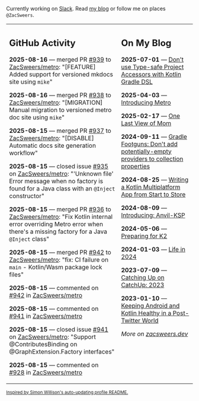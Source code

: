 Currently working on [Slack](https://slack.com/). Read [my blog](https://zacsweers.dev/) or follow me on places `@ZacSweers`.

<table><tr><td valign="top" width="60%">

## GitHub Activity
<!-- githubActivity starts -->
**2025-08-16** — merged PR [#939](https://github.com/ZacSweers/metro/pull/939) to [ZacSweers/metro](https://github.com/ZacSweers/metro): "[FEATURE] Added support for versioned mkdocs site using `mike`"

**2025-08-16** — merged PR [#938](https://github.com/ZacSweers/metro/pull/938) to [ZacSweers/metro](https://github.com/ZacSweers/metro): "[MIGRATION] Manual migration to versioned metro doc site using `mike`"

**2025-08-15** — merged PR [#937](https://github.com/ZacSweers/metro/pull/937) to [ZacSweers/metro](https://github.com/ZacSweers/metro): "[DISABLE] Automatic docs site generation workflow"

**2025-08-15** — closed issue [#935](https://github.com/ZacSweers/metro/issues/935) on [ZacSweers/metro](https://github.com/ZacSweers/metro): "'Unknown file' Error message when no factory is found for a Java class with an `@Inject` constructor"

**2025-08-15** — merged PR [#936](https://github.com/ZacSweers/metro/pull/936) to [ZacSweers/metro](https://github.com/ZacSweers/metro): "Fix Kotlin internal error overriding Metro error when there's a missing factory for a Java `@Inject` class"

**2025-08-15** — merged PR [#942](https://github.com/ZacSweers/metro/pull/942) to [ZacSweers/metro](https://github.com/ZacSweers/metro): "fix: CI failure on `main` - Kotlin/Wasm package lock files"

**2025-08-15** — commented on [#942](https://github.com/ZacSweers/metro/pull/942#issuecomment-3193341633) in [ZacSweers/metro](https://github.com/ZacSweers/metro)

**2025-08-15** — commented on [#941](https://github.com/ZacSweers/metro/issues/941#issuecomment-3193281964) in [ZacSweers/metro](https://github.com/ZacSweers/metro)

**2025-08-15** — closed issue [#941](https://github.com/ZacSweers/metro/issues/941) on [ZacSweers/metro](https://github.com/ZacSweers/metro): "Support @ContributesBinding on @GraphExtension.Factory interfaces"

**2025-08-15** — commented on [#928](https://github.com/ZacSweers/metro/issues/928#issuecomment-3192950429) in [ZacSweers/metro](https://github.com/ZacSweers/metro)
<!-- githubActivity ends -->
</td><td valign="top" width="40%">

## On My Blog
<!-- blog starts -->
**2025-07-01** — [Don't use Type-safe Project Accessors with Kotlin Gradle DSL](https://www.zacsweers.dev/dont-use-type-safe-project-accessors-with-kotlin-gradle-dsl/)

**2025-04-03** — [Introducing Metro](https://www.zacsweers.dev/introducing-metro/)

**2025-02-17** — [One Last View of Mom](https://www.zacsweers.dev/one-last-view-of-mom/)

**2024-09-11** — [Gradle Footguns: Don't add potentially-empty providers to collection properties](https://www.zacsweers.dev/gradle-footgun-adding-empty-providers-to-collection-properties/)

**2024-08-25** — [Writing a Kotlin Multiplatform App from Start to Store](https://www.zacsweers.dev/writing-a-kotlin-multiplatform-app-from-start-to-store/)

**2024-08-09** — [Introducing: Anvil-KSP](https://www.zacsweers.dev/introducing-anvil-ksp/)

**2024-05-06** — [Preparing for K2](https://www.zacsweers.dev/preparing-for-k2/)

**2024-01-03** — [Life in 2024](https://www.zacsweers.dev/life-in-2024/)

**2023-07-09** — [Catching Up on CatchUp: 2023](https://www.zacsweers.dev/catching-up-on-catchup-2023/)

**2023-01-10** — [Keeping Android and Kotlin Healthy in a Post-Twitter World](https://www.zacsweers.dev/keeping-android-healthy/)
<!-- blog ends -->
_More on [zacsweers.dev](https://zacsweers.dev/)_
</td></tr></table>

<sub><a href="https://simonwillison.net/2020/Jul/10/self-updating-profile-readme/">Inspired by Simon Willison's auto-updating profile README.</a></sub>